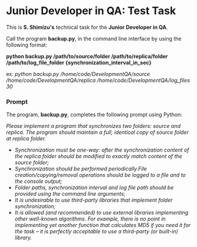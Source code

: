 # Junior Developer in QA: Test Task

This is **S. Shimizu's** technical task for the **Junior Developer in QA**.  


Call the program **backup.py**, in the command line interface by using the following format:

**python backup.py /path/to/source/folder /path/to/replica/folder /path/to/log_file_folder {synchronization_interval_in_sec}**

ex: *python backup.py /home/code/DevelopmentQA/source /home/code/DevelopmentQA/replica /home/code/DevelopmentQA/log_files 30*

### Prompt
The program, **backup.py**, completes the following prompt using Python:

*Please implement a program that synchronizes two folders: source and replica. The program should maintain a full, identical copy of source folder at replica folder.*

- *Synchronization must be one-way: after the synchronization content of the replica folder should be modified to exactly match content of the source
folder;*
- *Synchronization should be performed periodically.File creation/copying/removal operations should be logged to a file and to the
console output;*
- *Folder paths, synchronization interval and log file path should be provided using the command line arguments;*
- *It is undesirable to use third-party libraries that implement folder synchronization;*
- *It is allowed (and recommended) to use external libraries implementing other well-known algorithms. For example, there is no point in implementing yet another function that calculates MD5 if you need it for the task – it is perfectly acceptable to use a third-party (or built-in) library.*



